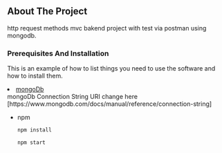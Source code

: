## About The Project

http request methods mvc bakend project with test via postman using mongodb.


### Prerequisites And Installation

This is an example of how to list things you need to use the software and how to install them.
<li><a href="#usage">mongoDb</a></li>
 mongoDb Connection String URI change here [https://www.mongodb.com/docs/manual/reference/connection-string]

* npm
  ```sh
  npm install
  ```
   ```sh
  npm start
  ```
  
